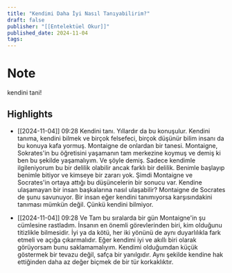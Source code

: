 ```yaml
---
title: "Kendimi Daha İyi Nasıl Tanıyabilirim?"
draft: false
publisher: "[[Entelektüel Okur]]"
published_date: 2024-11-04
tags:
---
```

# Note
 kendini tani!


## Highlights
* [[2024-11-04]] 09:28  Kendini tanı. Yıllardır da bu konuşulur. Kendini tanıma, kendini bilmek ve birçok felsefeci, birçok düşünür bilim insanı da bu konuya kafa yormuş. Montaigne de onlardan bir tanesi. Montaigne, Sokrates'in bu öğretisini yaşamanın tam merkezine koymuş ve demiş ki ben bu şekilde yaşamalıyım. Ve şöyle demiş. Sadece kendimle ilgileniyorum bu bir delilik olabilir ancak farklı bir delilik. Benimle başlayıp benimle bitiyor ve kimseye bir zararı yok. Şimdi Montaigne ve Socrates'in ortaya attığı bu düşüncelerin bir sonucu var. Kendine ulaşamayan bir insan başkalarına nasıl ulaşabilir? Montaigne de Socrates de şunu savunuyor. Bir insan eğer kendini tanımıyorsa karşısındakini tanıması mümkün değil. Çünkü kendini bilmiyor.

* [[2024-11-04]] 09:28  Ve Tam bu sıralarda bir gün Montaigne'in şu cümlesine rastladım. İnsanın en önemli görevlerinden biri, kim olduğunu titizlikle bilmesidir. İyi ya da kötü, her iki yönünü de aynı duyarlılıkla fark etmeli ve açığa çıkarmalıdır. Eğer kendimi iyi ve akıllı biri olarak görüyorsam bunu saklamamalıyım. Kendimi olduğumdan küçük göstermek bir tevazu değil, safça bir yanılgıdır. Aynı şekilde kendine hak ettiğinden daha az değer biçmek de bir tür korkaklıktır.

